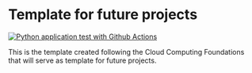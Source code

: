# Template for future projects

[![Python application test with Github Actions](https://github.com/bugarin10/Scaffold/actions/workflows/main.yml/badge.svg)](https://github.com/bugarin10/Scaffold/actions/workflows/main.yml)

This is the template created following the Cloud Computing Foundations that will serve as template for future projects.
